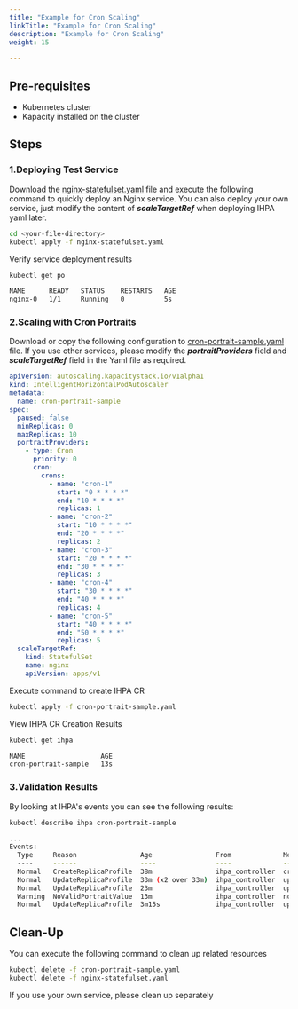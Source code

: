 ```yaml
---
title: "Example for Cron Scaling"
linkTitle: "Example for Cron Scaling"
description: "Example for Cron Scaling"
weight: 15

---
```


## Pre-requisites

- Kubernetes cluster
- Kapacity installed on the cluster

## Steps

### 1.Deploying Test Service

Download
the [nginx-statefulset.yaml](https://raw.githubusercontent.com/traas-stack/kapacity/main/examples/nginx-statefulset.yaml)
file and execute the following command to quickly deploy an Nginx service. You can also deploy your own service, just
modify the content of ***scaleTargetRef*** when deploying IHPA yaml later.

```bash
cd <your-file-directory>
kubectl apply -f nginx-statefulset.yaml
```

Verify service deployment results

```bash
kubectl get po

NAME      READY   STATUS    RESTARTS   AGE
nginx-0   1/1     Running   0          5s
```

### 2.Scaling with Cron Portraits

Download or copy the following configuration
to [cron-portrait-sample.yaml](https://github.com/traas-stack/kapacity/blob/main/examples/autoscaling/cron-portrait-sample.yaml)
file. If you use other services, please modify the ***portraitProviders*** field and ***scaleTargetRef*** field in the
Yaml file as required.

```yaml
apiVersion: autoscaling.kapacitystack.io/v1alpha1
kind: IntelligentHorizontalPodAutoscaler
metadata:
  name: cron-portrait-sample
spec:
  paused: false
  minReplicas: 0
  maxReplicas: 10
  portraitProviders:
    - type: Cron
      priority: 0
      cron:
        crons:
          - name: "cron-1"
            start: "0 * * * *"
            end: "10 * * * *"
            replicas: 1
          - name: "cron-2"
            start: "10 * * * *"
            end: "20 * * * *"
            replicas: 2
          - name: "cron-3"
            start: "20 * * * *"
            end: "30 * * * *"
            replicas: 3
          - name: "cron-4"
            start: "30 * * * *"
            end: "40 * * * *"
            replicas: 4
          - name: "cron-5"
            start: "40 * * * *"
            end: "50 * * * *"
            replicas: 5
  scaleTargetRef:
    kind: StatefulSet
    name: nginx
    apiVersion: apps/v1
```

Execute command to create IHPA CR

```bash
kubectl apply -f cron-portrait-sample.yaml
```

View IHPA CR Creation Results

```bash
kubectl get ihpa

NAME                   AGE
cron-portrait-sample   13s
```

### 3.Validation Results

By looking at IHPA's events you can see the following results:

```bash
kubectl describe ihpa cron-portrait-sample

...
Events:
  Type     Reason                Age                From             Message
  ----     ------                ----               ----             -------
  Normal   CreateReplicaProfile  38m                ihpa_controller  create ReplicaProfile with onlineReplcas: 3, cutoffReplicas: 0, standbyReplicas: 0
  Normal   UpdateReplicaProfile  33m (x2 over 33m)  ihpa_controller  update ReplicaProfile with onlineReplcas: 3 -> 4, cutoffReplicas: 0 -> 0, standbyReplicas: 0 -> 0
  Normal   UpdateReplicaProfile  23m                ihpa_controller  update ReplicaProfile with onlineReplcas: 4 -> 5, cutoffReplicas: 0 -> 0, standbyReplicas: 0 -> 0
  Warning  NoValidPortraitValue  13m                ihpa_controller  no valid portrait value for now
  Normal   UpdateReplicaProfile  3m15s              ihpa_controller  update ReplicaProfile with onlineReplcas: 5 -> 1, cutoffReplicas: 0 -> 0, standbyReplicas: 0 -> 0
```

## Clean-Up

You can execute the following command to clean up related resources

```bash
kubectl delete -f cron-portrait-sample.yaml 
kubectl delete -f nginx-statefulset.yaml 
```

If you use your own service, please clean up separately
